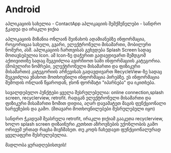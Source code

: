 # Android
აპლიკაციის სახელია - ContactApp
აპლიკაციის შემქმენელები - სანდრო ჭკადუა და ირაკლი ჯიქია

აპლიკაციის მიზანია ონლაინ შეინახოს ადამიანებზე ინფორმაცია, როგორიცაა სახელი, გვარი, ელექტრონული მისამართი, მობილური ნომერი, ასშ.
აპლიკაციის ჩართვისას გვხვდება Splash Screen სადაც მოთავსებულია Icon. ამ Icon-ზე
დაჭერით გადავდივართ შემდგომ აქთივითიზე სადაც შეგვიძლია ავირჩიოთ სამი ინფორმაციის კატეგორია. (მობულირი ნომრები, ელექტრონული მისამართი და ფიზიკური მისამართი)
კატეგორიის არჩევისას გადავდივართ RecycleView-ზე სადაც შეგვიძლია ვნახოთ მოთხოვნილი ინფორმაცია პირებზე.
ეს ინფორმაცია შემოდის ონლაინ წყაროდან, ჯსონ ფორმატი "იპარსება" და იკითხება.



სავალდებულო პუნქტები ყველა შესრულებულია: online connection,splash screen, recyclerview, retrofit.
რადგან ელექტრონული მისამართი და ფიზიკური მისამართი ზომით დიდია, აღარ დავამატეთ მაგის ფუნქციონალი ხარვეზების და გამო. (მთავარი მოთხოვნილებები შესრულებული იყო)



სანდრო ჭკადუამ შეასრულა retrofit, ირაკლი ჯიქიამ გააკეთა recyclerview, ხოლო splash screen დიზაინური კუთხით აზროვნების უქონლობის გამო ორივემ ერთად რაცხა მივჩმახეთ.
თუ კოდს ჩახედავთ ფუნქციონალურად ყველაფერი შესრულებულია. 





მადლობა ყურადღებისთვის!

